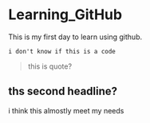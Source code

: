 # Learning_GitHub
This is my first day to learn using github.
```
i don't know if this is a code
```
> this is quote?
## ths second headline?
i think this almostly meet my needs
